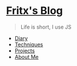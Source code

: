 # [Fritx's Blog](.)

> Life is short, I use JS

- [Diary](diary.md)
- [Techniques](tech.md)
- [Projects](projects.md)
- [About Me](aboutme.md)
